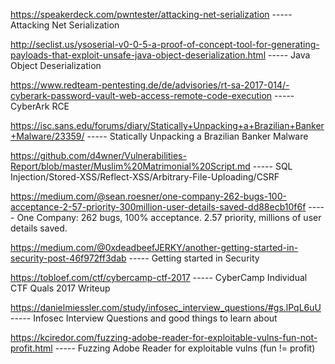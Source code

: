https://speakerdeck.com/pwntester/attacking-net-serialization ----- Attacking Net Serialization

http://seclist.us/ysoserial-v0-0-5-a-proof-of-concept-tool-for-generating-payloads-that-exploit-unsafe-java-object-deserialization.html ----- Java Object Deserialization

https://www.redteam-pentesting.de/de/advisories/rt-sa-2017-014/-cyberark-password-vault-web-access-remote-code-execution ----- CyberArk RCE

https://isc.sans.edu/forums/diary/Statically+Unpacking+a+Brazilian+Banker+Malware/23359/ ----- Statically Unpacking a Brazilian Banker Malware

https://github.com/d4wner/Vulnerabilities-Report/blob/master/Muslim%20Matrimonial%20Script.md ----- SQL Injection/Stored-XSS/Reflect-XSS/Arbitrary-File-Uploading/CSRF

https://medium.com/@sean.roesner/one-company-262-bugs-100-acceptance-2-57-priority-300million-user-details-saved-dd88ecb10f6f ----- One Company: 262 bugs, 100% acceptance. 2.57 priority, millions of user details saved.

https://medium.com/@0xdeadbeefJERKY/another-getting-started-in-security-post-46f972ff3dab ----- Getting started in Security

https://tobloef.com/ctf/cybercamp-ctf-2017 ----- CyberCamp Individual CTF Quals 2017 Writeup

https://danielmiessler.com/study/infosec_interview_questions/#gs.lPqL6uU ----- Infosec Interview Questions and good things to learn about

https://kciredor.com/fuzzing-adobe-reader-for-exploitable-vulns-fun-not-profit.html ----- 
Fuzzing Adobe Reader for exploitable vulns (fun != profit)
